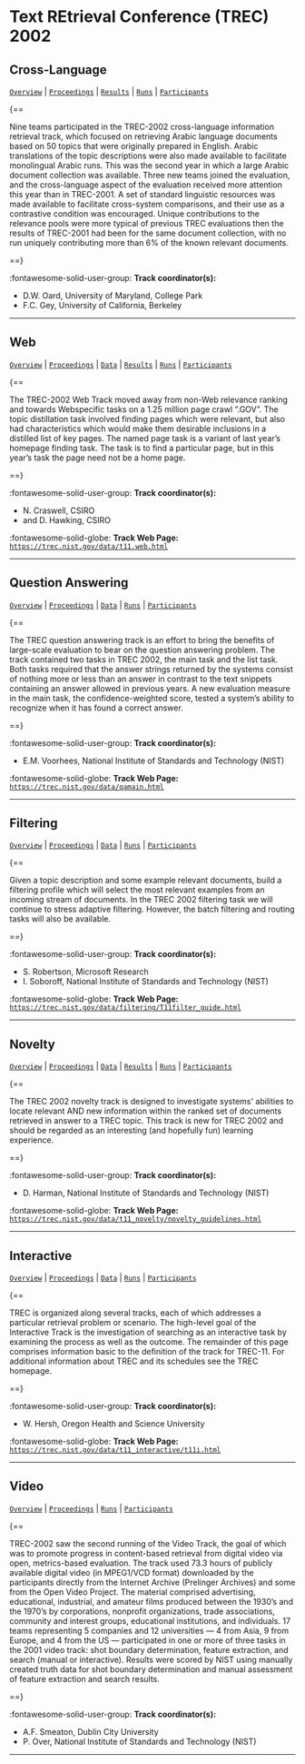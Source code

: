 # Text REtrieval Conference (TREC) 2002 

## Cross-Language

[`Overview`](./xlingual/overview.md) | [`Proceedings`](./xlingual/proceedings.md) | [`Results`](./xlingual/results.md) | [`Runs`](./xlingual/runs.md) | [`Participants`](./xlingual/participants.md)

{==

Nine teams participated in the TREC-2002 cross-language information retrieval track, which focused on retrieving Arabic language documents based on 50 topics that were originally prepared in English. Arabic translations of the topic descriptions were also made available to facilitate monolingual Arabic runs. This was the second year in which a large Arabic document collection was available. Three new teams joined the evaluation, and the cross-language aspect of the evaluation received more attention this year than in TREC-2001. A set of standard linguistic resources was made available to facilitate cross-system comparisons, and their use as a contrastive condition was encouraged. Unique contributions to the relevance pools were more typical of previous TREC evaluations then the results of TREC-2001 had been for the same document collection, with no run uniquely contributing more than 6% of the known relevant documents.

==}

:fontawesome-solid-user-group: **Track coordinator(s):**

- D.W. Oard, University of Maryland, College Park 
- F.C. Gey, University of California, Berkeley 




---

## Web

[`Overview`](./web/overview.md) | [`Proceedings`](./web/proceedings.md) | [`Data`](./web/data.md) | [`Results`](./web/results.md) | [`Runs`](./web/runs.md) | [`Participants`](./web/participants.md)

{==

The TREC-2002 Web Track moved away from non-Web relevance ranking and towards Webspecific tasks on a 1.25 million page crawl “.GOV”. The topic distillation task involved finding pages which were relevant, but also had characteristics which would make them desirable inclusions in a distilled list of key pages. The named page task is a variant of last year’s homepage finding task. The task is to find a particular page, but in this year’s task the page need not be a home page.

==}

:fontawesome-solid-user-group: **Track coordinator(s):**

- N. Craswell, CSIRO 
- and D. Hawking, CSIRO 


:fontawesome-solid-globe: **Track Web Page:** [`https://trec.nist.gov/data/t11.web.html`](https://trec.nist.gov/data/t11.web.html) 

---

## Question Answering

[`Overview`](./qa/overview.md) | [`Proceedings`](./qa/proceedings.md) | [`Data`](./qa/data.md) | [`Runs`](./qa/runs.md) | [`Participants`](./qa/participants.md)

{==

The TREC question answering track is an effort to bring the benefits of large-scale evaluation to bear on the question answering problem. The track contained two tasks in TREC 2002, the main task and the list task. Both tasks required that the answer strings returned by the systems consist of nothing more or less than an answer in contrast to the text snippets containing an answer allowed in previous years. A new evaluation measure in the main task, the confidence-weighted score, tested a system’s ability to recognize when it has found a correct answer.

==}

:fontawesome-solid-user-group: **Track coordinator(s):**

- E.M. Voorhees, National Institute of Standards and Technology (NIST) 


:fontawesome-solid-globe: **Track Web Page:** [`https://trec.nist.gov/data/qamain.html`](https://trec.nist.gov/data/qamain.html) 

---

## Filtering

[`Overview`](./filtering/overview.md) | [`Proceedings`](./filtering/proceedings.md) | [`Data`](./filtering/data.md) | [`Runs`](./filtering/runs.md) | [`Participants`](./filtering/participants.md)

{==

Given a topic description and some example relevant documents, build a filtering profile which will select the most relevant examples from an incoming stream of documents.  In the TREC 2002 filtering task we will continue to stress adaptive filtering. However, the batch filtering and routing tasks will also be available.

==}

:fontawesome-solid-user-group: **Track coordinator(s):**

- S. Robertson, Microsoft Research 
- I. Soboroff, National Institute of Standards and Technology (NIST) 


:fontawesome-solid-globe: **Track Web Page:** [`https://trec.nist.gov/data/filtering/T11filter_guide.html`](https://trec.nist.gov/data/filtering/T11filter_guide.html) 

---

## Novelty

[`Overview`](./novelty/overview.md) | [`Proceedings`](./novelty/proceedings.md) | [`Data`](./novelty/data.md) | [`Results`](./novelty/results.md) | [`Runs`](./novelty/runs.md) | [`Participants`](./novelty/participants.md)

{==

The TREC 2002 novelty track is designed to investigate systems' abilities to locate relevant AND new information within the ranked set of documents retrieved in answer to a TREC topic. This track is new for TREC 2002 and should be regarded as an interesting (and hopefully fun) learning experience.

==}

:fontawesome-solid-user-group: **Track coordinator(s):**

- D. Harman, National Institute of Standards and Technology (NIST) 


:fontawesome-solid-globe: **Track Web Page:** [`https://trec.nist.gov/data/t11_novelty/novelty_guidelines.html`](https://trec.nist.gov/data/t11_novelty/novelty_guidelines.html) 

---

## Interactive

[`Overview`](./interactive/overview.md) | [`Proceedings`](./interactive/proceedings.md) | [`Data`](./interactive/data.md) | [`Runs`](./interactive/runs.md) | [`Participants`](./interactive/participants.md)

{==

TREC is organized along several tracks, each of which addresses a particular retrieval problem or scenario. The high-level goal of the Interactive Track is the investigation of searching as an interactive task by examining the process as well as the outcome. The remainder of this page comprises information basic to the definition of the track for TREC-11. For additional information about TREC and its schedules see the TREC homepage.

==}

:fontawesome-solid-user-group: **Track coordinator(s):**

- W. Hersh, Oregon Health and Science University 


:fontawesome-solid-globe: **Track Web Page:** [`https://trec.nist.gov/data/t11_interactive/t11i.html`](https://trec.nist.gov/data/t11_interactive/t11i.html) 

---

## Video

[`Overview`](./video/overview.md) | [`Proceedings`](./video/proceedings.md) | [`Runs`](./video/runs.md) | [`Participants`](./video/participants.md)

{==

TREC-2002 saw the second running of the Video Track, the goal of which was to promote progress in content-based retrieval from digital video via open, metrics-based evaluation. The track used 73.3 hours of publicly available digital video (in MPEG1/VCD format) downloaded by the participants directly from the Internet Archive (Prelinger Archives) and some from the Open Video Project. The material comprised advertising, educational, industrial, and amateur films produced between the 1930’s and the 1970’s by corporations, nonprofit organizations, trade associations, community and interest groups, educational institutions, and individuals. 17 teams representing 5 companies and 12 universities — 4 from Asia, 9 from Europe, and 4 from the US — participated in one or more of three tasks in the 2001 video track: shot boundary determination, feature extraction, and search (manual or interactive). Results were scored by NIST using manually created truth data for shot boundary determination and manual assessment of feature extraction and search results.

==}

:fontawesome-solid-user-group: **Track coordinator(s):**

- A.F. Smeaton, Dublin City University 
- P. Over, National Institute of Standards and Technology (NIST) 




---

